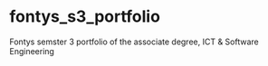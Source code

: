 # fontys_s3_portfolio
Fontys semster 3 portfolio of the associate degree, ICT &amp; Software Engineering
